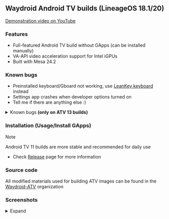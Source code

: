 ## Waydroid Android TV builds (LineageOS 18.1/20)
[Demonstration video on YouTube](https://www.youtube.com/watch?v=NK1xxoJpPkQ)
### Features
- Full-featured Android TV build without GApps (can be installed manually)
- VA-API video acceleration support for Intel iGPUs
- Built with Mesa 24.2

### Known bugs
- Preinstalled keyboard/Gboard not working, use [LeanKey keyboard](https://github.com/yuliskov/LeanKeyKeyboard) instead
- Settings app crashes when developer options turned on
- Tell me if there are anything else :)

<details>
  <summary>Known bugs <b>(only on ATV 13 builds)</b></summary>
  <br />
  <ul>
    <li>Broken permission system</li>
    <li>Broken Play Store</li>
  </ul>
</details>

### Installation (Usage/Install GApps)
> [!NOTE]
> Android TV 11 builds are more stable and recommended for daily use

- Check [Release](https://github.com/supechicken/waydroid-androidtv-build/releases/latest) page for more information

### Source code
All modified materials used for building ATV images can be found in the [Waydroid-ATV](https://github.com/Waydroid-ATV) organization

### Screenshots
<details>
  <summary>Expand</summary>
  <img alt="Homescreen" src="screenshots/homescreen.png" />
  <img alt="Google account login prompt" src="screenshots/google-login-prompt.png" />
  <img alt="Settings UI" src="screenshots/settings-ui.png" />
</details>
